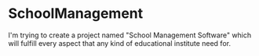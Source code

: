 # SchoolManagement
I'm trying to create a project named "School Management Software" which will fulfill every aspect that any kind of educational institute need for.
